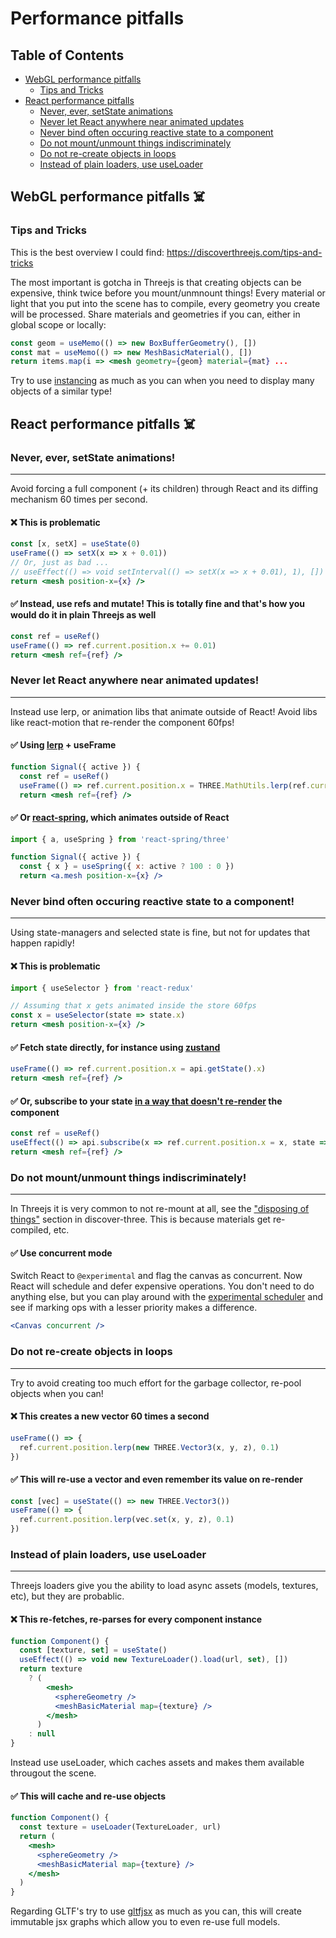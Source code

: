 # Performance pitfalls

## Table of Contents
- [WebGL performance pitfalls](#webgl-pitfalls)
    - [Tips and Tricks](#tips-and-tricks)
- [React performance pitfalls](#react-pitfalls)
    - [Never, ever, setState animations](#never-ever-set-state)
    - [Never let React anywhere near animated updates](#never-let-react-animate)
    - [Never bind often occuring reactive state to a component](#never-bind-reactive-component)
    - [Do not mount/unmount things indiscriminately](#do-not-mount-unmount-indiscriminately)
    - [Do not re-create objects in loops](#do-not-re-create-objects-in-loops)
    - [Instead of plain loaders, use useLoader](#instead-of–plain-loaders-use-useLoader)

## WebGL performance pitfalls ☠️ <a id="webgl-pitfalls"></a>

### Tips and Tricks <a id="tips-and-tricks"></a>

This is the best overview I could find: https://discoverthreejs.com/tips-and-tricks

The most important is gotcha in Threejs is that creating objects can be expensive, think twice before you mount/unmnount things! Every material or light that you put into the scene has to compile, every geometry you create will be processed. Share materials and geometries if you can, either in global scope or locally:

```jsx
const geom = useMemo(() => new BoxBufferGeometry(), [])
const mat = useMemo(() => new MeshBasicMaterial(), [])
return items.map(i => <mesh geometry={geom} material={mat} ...
```

Try to use [instancing](https://codesandbox.io/s/r3f-instanced-colors-8fo01) as much as you can when you need to display many objects of a similar type!

## React performance pitfalls ☠️ <a id="react-pitfalls"></a>

### Never, ever, setState animations! <a id="never-ever-set-state"></a>
---

Avoid forcing a full component (+ its children) through React and its diffing mechanism 60 times per second.

#### ❌ This is problematic

```jsx
const [x, setX] = useState(0)
useFrame(() => setX(x => x + 0.01))
// Or, just as bad ...
// useEffect(() => void setInterval(() => setX(x => x + 0.01), 1), [])
return <mesh position-x={x} />
```

#### ✅ Instead, use refs and mutate! This is totally fine and that's how you would do it in plain Threejs as well

```jsx
const ref = useRef()
useFrame(() => ref.current.position.x += 0.01)
return <mesh ref={ref} />
```

### Never let React anywhere near animated updates! <a id="never-let-react-animate"></a>
---

Instead use lerp, or animation libs that animate outside of React! Avoid libs like react-motion that re-render the component 60fps!

#### ✅ Using [lerp](https://github.com/mattdesl/lerp) + useFrame

```jsx
function Signal({ active }) {
  const ref = useRef()
  useFrame(() => ref.current.position.x = THREE.MathUtils.lerp(ref.current.position.x, active ? 100 : 0, 0.1))
  return <mesh ref={ref} />
```

#### ✅ Or [react-spring](https://github.com/react-spring/react-spring), which animates outside of React

```jsx
import { a, useSpring } from 'react-spring/three'

function Signal({ active }) {
  const { x } = useSpring({ x: active ? 100 : 0 })
  return <a.mesh position-x={x} />
```

### Never bind often occuring reactive state to a component! <a id="never-bind-reactive-component"></a>
---

Using state-managers and selected state is fine, but not for updates that happen rapidly!

#### ❌ This is problematic

```jsx
import { useSelector } from 'react-redux'

// Assuming that x gets animated inside the store 60fps
const x = useSelector(state => state.x)
return <mesh position-x={x} />
```

#### ✅ Fetch state directly, for instance using [zustand](https://github.com/react-spring/zustand)

```jsx
useFrame(() => ref.current.position.x = api.getState().x)
return <mesh ref={ref} />
```

#### ✅ Or, subscribe to your state [in a way that doesn't re-render](https://github.com/react-spring/zustand#transient-updates-for-often-occuring-state-changes) the component

```jsx
const ref = useRef()
useEffect(() => api.subscribe(x => ref.current.position.x = x, state => state.x), [])
return <mesh ref={ref} />
```

### Do not mount/unmount things indiscriminately! <a id="do-not-mount-unmount-indiscriminately"></a>
---

In Threejs it is very common to not re-mount at all, see the ["disposing of things"](https://discoverthreejs.com/tips-and-tricks/) section in discover-three. This is because materials get re-compiled, etc.

#### ✅ Use concurrent mode

Switch React to `@experimental` and flag the canvas as concurrent. Now React will schedule and defer expensive operations. You don't need to do anything else, but you can play around with the [experimental scheduler](https://github.com/drcmda/scheduler-test) and see if marking ops with a lesser priority makes a difference.

```jsx
<Canvas concurrent />
```

### Do not re-create objects in loops
---

Try to avoid creating too much effort for the garbage collector, re-pool objects when you can!

#### ❌ This creates a new vector 60 times a second

```jsx
useFrame(() => {
  ref.current.position.lerp(new THREE.Vector3(x, y, z), 0.1)
})
```

#### ✅ This will re-use a vector and even remember its value on re-render

```jsx
const [vec] = useState(() => new THREE.Vector3())
useFrame(() => {
  ref.current.position.lerp(vec.set(x, y, z), 0.1)
})
```

### Instead of plain loaders, use useLoader
---

Threejs loaders give you the ability to load async assets (models, textures, etc), but they are probablic.

#### ❌ This re-fetches, re-parses for every component instance

```jsx
function Component() {
  const [texture, set] = useState()
  useEffect(() => void new TextureLoader().load(url, set), [])
  return texture
    ? (
        <mesh>
          <sphereGeometry />
          <meshBasicMaterial map={texture} />
        </mesh>
      ) 
    : null
}
```

Instead use useLoader, which caches assets and makes them available througout the scene.

#### ✅ This will cache and re-use objects

```jsx
function Component() {
  const texture = useLoader(TextureLoader, url)
  return (
    <mesh>
      <sphereGeometry />
      <meshBasicMaterial map={texture} />
    </mesh>
  )
}
```

Regarding GLTF's try to use [gltfjsx](https://github.com/pmndrs/gltfjsx) as much as you can, this will create immutable jsx graphs which allow you to even re-use full models.
